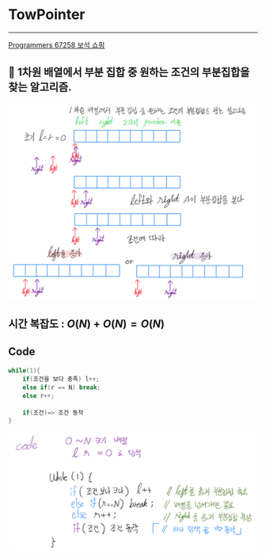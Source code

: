 # TowPointer

---

[Programmers 67258 보석 쇼핑](TowPointer%20d449fa19b0fa4557bfd2c86722f86e03/Programmers%2067258%20%E1%84%87%E1%85%A9%E1%84%89%E1%85%A5%E1%86%A8%20%E1%84%89%E1%85%AD%E1%84%91%E1%85%B5%E1%86%BC%20104ef29091f4439cbe097b3d80e02c57.md)

## 🤔 **1차원 배열에서 부분 집합 중 원하는 조건의 부분집합을 찾는 알고리즘.**

![TowPointer%20d449fa19b0fa4557bfd2c86722f86e03/Untitled.png](TowPointer%20d449fa19b0fa4557bfd2c86722f86e03/Untitled.png)

## 시간 복잡도 : $O(N) + O(N) = O(N)$

## Code

```cpp
while(1){
	if(조건을 보다 충족) l++;
	else if(r == N) break;
	else r++;

	if(조건)=> 조건 동작
}
```

![TowPointer%20d449fa19b0fa4557bfd2c86722f86e03/Untitled%201.png](TowPointer%20d449fa19b0fa4557bfd2c86722f86e03/Untitled%201.png)
